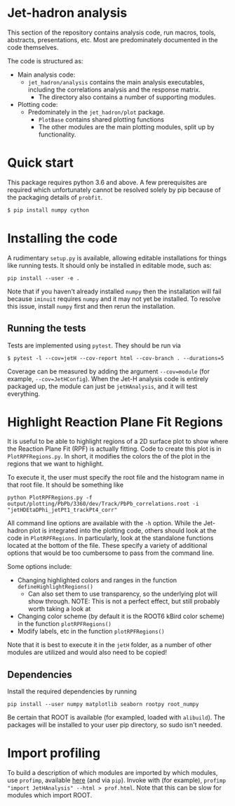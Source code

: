 # Jet-hadron analysis

This section of the repository contains analysis code, run macros, tools, abstracts, presentations, etc. Most
are predominately documented in the code themselves.

The code is structured as:

- Main analysis code:
    - `jet_hadron/analysis` contains the main analysis executables, including the correlations analysis and
      the response matrix.
        - The directory also contains a number of supporting modules.
- Plotting code:
    - Predominately in the `jet_hadron/plot` package.
        - `PlotBase` contains shared plotting functions
        - The other modules are the main plotting modules, split up by functionality.

# Quick start

This package requires python 3.6 and above. A few prerequisites are required which unfortunately cannot be
resolved solely by pip because of the packaging details of `probfit`.

```bash
$ pip install numpy cython
```

# Installing the code

A rudimentary `setup.py` is available, allowing editable installations for things like running tests. It
should only be installed in editable mode, such as:

```
pip install --user -e .
```

Note that if you haven't already installed `numpy` then the installation will fail because `iminuit` requires
`numpy` and it may not yet be installed. To resolve this issue, install `numpy` first and then rerun the
installation.

## Running the tests

Tests are implemented using `pytest`. They should be run via

```
$ pytest -l --cov=jetH --cov-report html --cov-branch . --durations=5
```

Coverage can be measured by adding the argument `--cov=module` (for example, `--cov=JetHConfig`). When the
Jet-H analysis code is entirely packaged up, the module can just be `jetHAnalysis`, and it will test
everything.

# Highlight Reaction Plane Fit Regions

It is useful to be able to highlight regions of a 2D surface plot to show where the Reaction Plane Fit (RPF)
is actually fitting. Code to create this plot is in `PlotRPFRegions.py`. In short, it modifies the colors the
of the plot in the regions that we want to highlight.

To execute it, the user must specify the root file and the histogram name in that root file. It should be
something like

```
python PlotRPFRegions.py -f output/plotting/PbPb/3360/dev/Track/PbPb_correlations.root -i "jetHDEtaDPhi_jetPt1_trackPt4_corr"
```

All command line options are available with the `-h` option. While the Jet-hadron plot is integrated into the
plotting code, others should look at the code in `PlotRPFRegions`. In particularly, look at the standalone
functions located at the bottom of the file. These specify a variety of additional options that would be too
cumbersome to pass from the command line.

Some options include:

- Changing highlighted colors and ranges in the function `defineHighlightRegions()`
    - Can also set them to use transparency, so the underlying plot will show through. NOTE: This is not a
      perfect effect, but still probably worth taking a look at
- Changing color scheme (by default it is the ROOT6 kBird color scheme) in the function `plotRPFRegions()`
- Modify labels, etc in the function `plotRPFRegions()`

Note that it is best to execute it in the `jetH` folder, as a number of other modules are utilized and would
also need to be copied!

## Dependencies

Install the required dependencies by running

```
pip install --user numpy matplotlib seaborn rootpy root_numpy
```

Be certain that ROOT is available (for exampled, loaded with `alibuild`). The packages will be installed to
your user pip directory, so sudo isn't needed.

# Import profiling

To build a description of which modules are imported by which modules, use `profimp`, available
[here](https://github.com/boris-42/profimp) (and via `pip`). Invoke with (for example), `profimp "import
JetHAnalysis" --html > prof.html`. Note that this can be slow for modules which import ROOT.
